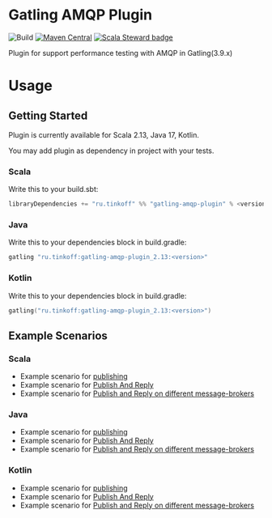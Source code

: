 # Gatling AMQP Plugin 

![Build](https://github.com/TinkoffCreditSystems/gatling-amqp-plugin/workflows/Build/badge.svg) [![Maven Central](https://img.shields.io/maven-central/v/ru.tinkoff/gatling-amqp-plugin_2.13.svg?color=success)](https://search.maven.org/search?q=ru.tinkoff.gatling-amqp-plugin) [![Scala Steward badge](https://img.shields.io/badge/Scala_Steward-helping-blue.svg?style=flat&logo=data:image/png;base64,iVBORw0KGgoAAAANSUhEUgAAAA4AAAAQCAMAAAARSr4IAAAAVFBMVEUAAACHjojlOy5NWlrKzcYRKjGFjIbp293YycuLa3pYY2LSqql4f3pCUFTgSjNodYRmcXUsPD/NTTbjRS+2jomhgnzNc223cGvZS0HaSD0XLjbaSjElhIr+AAAAAXRSTlMAQObYZgAAAHlJREFUCNdNyosOwyAIhWHAQS1Vt7a77/3fcxxdmv0xwmckutAR1nkm4ggbyEcg/wWmlGLDAA3oL50xi6fk5ffZ3E2E3QfZDCcCN2YtbEWZt+Drc6u6rlqv7Uk0LdKqqr5rk2UCRXOk0vmQKGfc94nOJyQjouF9H/wCc9gECEYfONoAAAAASUVORK5CYII=)](https://scala-steward.org)

Plugin for support performance testing with AMQP in Gatling(3.9.x)

# Usage

## Getting Started
Plugin is currently available for Scala 2.13, Java 17, Kotlin.

You may add plugin as dependency in project with your tests. 

### Scala

Write this to your build.sbt: 

``` scala
libraryDependencies += "ru.tinkoff" %% "gatling-amqp-plugin" % <version> % Test
``` 

### Java

Write this to your dependencies block in build.gradle:

```java
gatling "ru.tinkoff:gatling-amqp-plugin_2.13:<version>"
```

### Kotlin

Write this to your dependencies block in build.gradle:

```kotlin
gatling("ru.tinkoff:gatling-amqp-plugin_2.13:<version>")
```

## Example Scenarios

### Scala 

* Example scenario for [publishing](src/test/scala/ru/tinkoff/gatling/amqp/examples/PublishExample.scala)
* Example scenario for [Publish And Reply](src/test/scala/ru/tinkoff/gatling/amqp/examples/RequestReplyExample.scala)
* Example scenario for [Publish and Reply on different message-brokers](src/test/scala/ru/tinkoff/gatling/amqp/examples/RequestReplyTwoBrokerExample.scala)

### Java

* Example scenario for [publishing](src/test/java/ru/tinkoff/gatling/javaapi/amqp/examples/PublishExample.java)
* Example scenario for [Publish And Reply](src/test/java/ru/tinkoff/gatling/javaapi/amqp/examples/RequestReplyExample.java)
* Example scenario for [Publish and Reply on different message-brokers](src/test/java/ru/tinkoff/gatling/javaapi/amqp/examples/RequestReplyTwoBrokerExample.java)

### Kotlin

* Example scenario for [publishing](src/test/kotlin/ru/tinkoff/gatling/javaapi/amqp/examples/PublishExample.kt)
* Example scenario for [Publish And Reply](src/test/kotlin/ru/tinkoff/gatling/javaapi/amqp/examples/RequestReplyExample.kt)
* Example scenario for [Publish and Reply on different message-brokers](src/test/kotlin/ru/tinkoff/gatling/javaapi/amqp/examples/RequestReplyTwoBrokerExample.kt)
